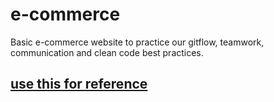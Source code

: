 # e-commerce
Basic e-commerce website to practice our gitflow, teamwork, communication and clean code best practices.

## [use this for reference](http://atelier.swiftideas.com/)
